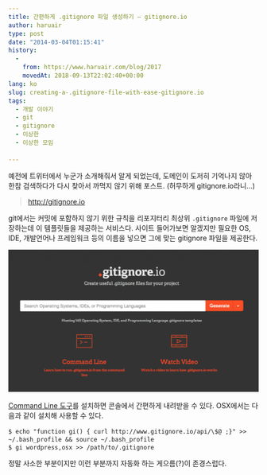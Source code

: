 ```yaml
---
title: 간편하게 .gitignore 파일 생성하기 – gitignore.io
author: haruair
type: post
date: "2014-03-04T01:15:41"
history:
  - 
    from: https://www.haruair.com/blog/2017
    movedAt: 2018-09-13T22:02:40+00:00
lang: ko
slug: creating-a-.gitignore-file-with-ease-gitignore.io
tags:
  - 개발 이야기
  - git
  - gitignore
  - 이상한
  - 이상한 모임

---
```

예전에 트위터에서 누군가 소개해줘서 알게 되었는데, 도메인이 도저히 기억나지 않아 한참 검색하다가 다시 찾아서 까먹지 않기 위해 포스트. (허무하게 gitignore.io라니&#8230;)

> <http://gitignore.io> 

git에서는 커밋에 포함하지 않기 위한 규칙을 리포지터리 최상위 `.gitignore` 파일에 저장하는데 이 템플릿들을 제공하는 서비스다. 사이트 들어가보면 알겠지만 필요한 OS, IDE, 개발언어나 프레임워크 등의 이름을 넣으면 그에 맞는 gitignore 파일을 제공한다.

![gitignore.io](Screen-Shot-2014-03-04-at-12.10.04-pm-1024x581.png)

[Command Line 도구][2]를 설치하면 콘솔에서 간편하게 내려받을 수 있다. OSX에서는 다음과 같이 설치해 사용할 수 있다.

    $ echo "function gi() { curl http://www.gitignore.io/api/\$@ ;}" >> ~/.bash_profile && source ~/.bash_profile
    $ gi wordpress,osx >> /path/to/.gitignore
    

정말 사소한 부분이지만 이런 부분까지 자동화 하는 게으름(?)이 존경스럽다.

[2]: http://www.gitignore.io/cli